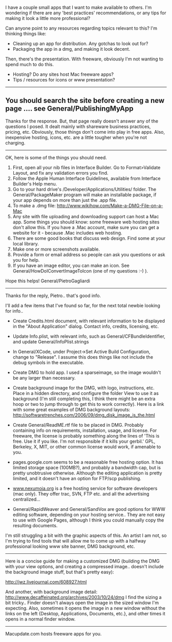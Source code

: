 

I have a couple small apps that I want to make available to others.    I'm wondering if there are any 'best practices' recommendations, or any tips for making it look a little more professional?

Can anyone point to any resources regarding topics relevant to this?  I'm thinking things like:

- Cleaning up an app for distribution.  Any gotchas to look out for?
- Packaging the app in a dmg, and making it look decent.

Then, there's the presentation.  With freeware, obviously I'm not wanting to spend much to do this.
- Hosting?  Do any sites host Mac freeware apps?
- Tips / resources for icons or www presentation?

----
You should search the site before creating a new page  .... see General/PublishingMyApp
----

Thanks for the response.  But, that page really doesn't answer any of the questions I posed.    It dealt mainly with shareware business practices, pricing, etc.    Obviously, those things don't come into play in free apps.   Also, inexpensive hosting, icons, etc. are a little tougher when you're not charging.

----
OK, here is some of the things you should need.
1) First, open all your nib files in Interface Builder. Go to Format>Validate Layout, and fix any validation errors you find.
2) Follow the Apple Human Interface Guidelines, available from Interface Builder's Help menu.
3) Go to your hard drive's /Developer/Applications/Utilities/ folder. The General/PackageMaker program will make an installable package, if your app depends on more than just the .app file.
4) To make a .dmg file: http://www.wikihow.com/Make-a-DMG-File-on-a-Mac
5) Any site with file uploading and downloading support can host a Mac app. Some things you should know: some freeware web hosting sites don't allow this. If you have a .Mac account, make sure you can get a website for it - because .Mac includes web hosting.
6) There are some good books that discuss web design. Find some at your local library.
7) Make one or more screenshots available.
8) Provide a form or email address so people can ask you questions or ask you for help.
9) If you have an image editor, you can make an icon. See General/HowDoIConvertImageToIcon (one of my questions :-) ).

Hope this helps! General/PietroGagliardi

----

Thanks for the reply, Pietro.. that's good info.


I'll add a few items that I've found so far, for the next total newbie looking for info.. 

- Create Credits.html document, with relevant information to be displayed in the "About Application" dialog.  Contact info, credits, licensing, etc.

- Update Info.plist, with relevant info, such as General/CFBundleIdentifier, and update General/InfoPlist.strings

- In General/XCode, under Project->Set Active Build Configuration, change to "Release".    I assume this does things like not include the debug symbols in the executable.

- Create DMG to hold app.   I used a sparseimage, so the image wouldn't be any larger than necessary.  

- Create background image for the DMG, with logo, instructions, etc.  Place in a hidden directory, and configure the folder View to use it as background (I'm still completing this,  I think there might be an extra hoop or two to jump through to get this to work correctly).   Here is a link with some great examples of DMG background layouts:   http://softwaretrenches.com/2006/09/dmg_disk_image_is_the.html

- Create General/ReadME.rtf file to be placed in DMG.   Probably containing info on requirements, installation, usage, and license.    For freeware, the license is probably something along the lines of 'This is free.  Use it if you like.  I'm not responsible if it kills your gerbil.'   GPL, Berkeley, X, MIT, or other common license would work, if amenable to you.

- pages.google.com seems to be a reasonable free hosting option.   It has limited storage space (100MB?), and probably a bandwidth cap, but is pretty unobtrusive otherwise.   Although the editing application is pretty limited, and it doesn't have an option for FTP/scp publishing.

- www.nexumoja.org is a free hosting service for software developers (mac only). They offer trac, SVN, FTP etc. and all the advertising centralized...

- General/RapidWeaver and General/SandVox are good options for WWW editing software, depending on your hosting service..  They are not easy to use with Google Pages, although I think you could manually copy the resulting documents.


I'm still struggling a bit with the graphic aspects of this.   An artist I am not, so I'm trying to find tools that will allow me to come up with a halfway professional looking www site banner, DMG background, etc.   

----

Here is a concise guide for making a customized DMG (building the DMG with your view options, and creating a compressed image..   doesn't include the background image stuff, but that's pretty easy):

http://jwz.livejournal.com/608927.html

And another, with background image detail:  http://www.decaffeinated.org/archives/2003/10/24/dmg
I find the sizing a bit tricky..  Finder doesn't always open the image in the sized window I'm expecting.  Also, sometimes it opens the image in a new window without the links on the left {Desktop, Applications, Documents, etc.}, and other times it opens in a normal finder window.

----
Macupdate.com hosts freeware apps for you.